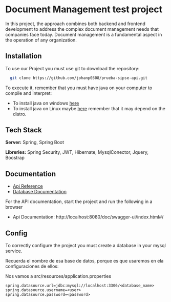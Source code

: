 
# Document Management test project

In this project, the approach combines both backend and frontend development to address the complex document management needs that companies face today. Document management is a fundamental aspect in the operation of any organization.

## Installation

To use our Project you must use git to download the repository:

```bash
  git clone https://github.com/johanp0308/prueba-sipse-api.git
```

To execute it, remember that you must have java on your computer to compile and interpret:

- To install java on windows [here](https://www.java.com/es/download/ie_manual.jsp)
- To install java on Linux maybe [here](https://www.java.com/es/download/help/linux_x64_install.html) remember that it may depend on the distro.


## Tech Stack

**Server:** Spring, Spring Boot

**Libreries:** Spring Security, JWT, Hibernate, MysqlConector, Jquery, Boostrap

## Documentation

- [Api Reference](./backend/api-x/apiDocumentation/API-doc.md)
- [Database Documentation](./backend/database_scripts/database_documetation.md)


For the API documentation, start the project and run the following in a browser
- Api Documentation: http://localhost:8080/doc/swagger-ui/index.html#/

## Config

To correctly configure the project you must create a database in your mysql service.

Recuerda el nombre de esa base de datos, porque es que usaremos en ela configuraciones de ellos:

Nos vamos a src/resources/application.properties

```properties
spring.datasource.url=jdbc:mysql://localhost:3306/<database_name>
spring.datasource.username=<user>
spring.datasource.password=<password>
```

